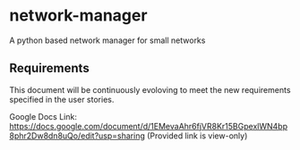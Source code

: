 # network-manager
A python based network manager for small networks

## Requirements

This document will be continuously evoloving to meet the new requirements specified in the user stories.

Google Docs Link: https://docs.google.com/document/d/1EMevaAhr6fjVR8Kr15BGpexlWN4bp8phr2Dw8dn8uQo/edit?usp=sharing
(Provided link is view-only)
